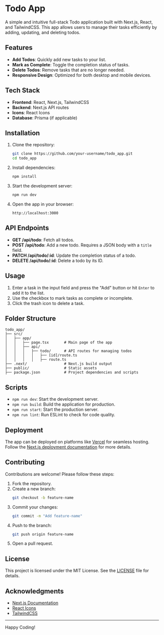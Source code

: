 # Todo App

A simple and intuitive full-stack Todo application built with Next.js, React, and TailwindCSS. This app allows users to manage their tasks efficiently by adding, updating, and deleting todos.

## Features

- **Add Todos**: Quickly add new tasks to your list.
- **Mark as Complete**: Toggle the completion status of tasks.
- **Delete Todos**: Remove tasks that are no longer needed.
- **Responsive Design**: Optimized for both desktop and mobile devices.

## Tech Stack

- **Frontend**: React, Next.js, TailwindCSS
- **Backend**: Next.js API routes
- **Icons**: React Icons
- **Database**: Prisma (if applicable)

## Installation

1. Clone the repository:
   ```bash
   git clone https://github.com/your-username/todo_app.git
   cd todo_app
   ```

2. Install dependencies:
   ```bash
   npm install
   ```

3. Start the development server:
   ```bash
   npm run dev
   ```

4. Open the app in your browser:
   ```
   http://localhost:3000
   ```

## API Endpoints

- **GET /api/todo**: Fetch all todos.
- **POST /api/todo**: Add a new todo. Requires a JSON body with a `title` field.
- **PATCH /api/todo/:id**: Update the completion status of a todo.
- **DELETE /api/todo/:id**: Delete a todo by its ID.

## Usage

1. Enter a task in the input field and press the "Add" button or hit `Enter` to add it to the list.
2. Use the checkbox to mark tasks as complete or incomplete.
3. Click the trash icon to delete a task.

## Folder Structure

```
todo_app/
├── src/
│   ├── app/
│   │   ├── page.tsx       # Main page of the app
│   │   ├── api/
│   │   │   ├── todo/      # API routes for managing todos
│   │   │   │   ├── [id]/route.ts
│   │   │   │   ├── route.ts
├── .next/                 # Next.js build output
├── public/                # Static assets
├── package.json           # Project dependencies and scripts
```

## Scripts

- `npm run dev`: Start the development server.
- `npm run build`: Build the application for production.
- `npm run start`: Start the production server.
- `npm run lint`: Run ESLint to check for code quality.

## Deployment

The app can be deployed on platforms like [Vercel](https://vercel.com/) for seamless hosting. Follow the [Next.js deployment documentation](https://nextjs.org/docs/app/building-your-application/deploying) for more details.

## Contributing

Contributions are welcome! Please follow these steps:

1. Fork the repository.
2. Create a new branch:
   ```bash
   git checkout -b feature-name
   ```
3. Commit your changes:
   ```bash
   git commit -m "Add feature-name"
   ```
4. Push to the branch:
   ```bash
   git push origin feature-name
   ```
5. Open a pull request.

## License

This project is licensed under the MIT License. See the [LICENSE](LICENSE) file for details.

## Acknowledgments

- [Next.js Documentation](https://nextjs.org/docs)
- [React Icons](https://react-icons.github.io/react-icons/)
- [TailwindCSS](https://tailwindcss.com/)

---
Happy Coding!
